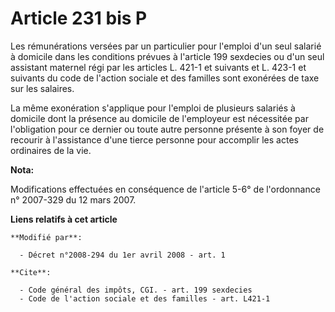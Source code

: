 # Article 231 bis P

Les rémunérations versées par un particulier pour l'emploi d'un seul salarié à domicile dans les conditions prévues à
l'article 199 sexdecies ou d'un seul assistant maternel régi par les articles L. 421-1 et suivants et L. 423-1 et suivants du
code de l'action sociale et des familles sont exonérées de taxe sur les salaires. 

La même exonération s'applique pour l'emploi de plusieurs salariés à domicile dont la présence au domicile de l'employeur est
nécessitée par l'obligation pour ce dernier ou toute autre personne présente à son foyer de recourir à l'assistance d'une
tierce personne pour accomplir les actes ordinaires de la vie.

**Nota:**

Modifications effectuées en conséquence de l'article 5-6° de l'ordonnance n° 2007-329 du 12 mars 2007.

**Liens relatifs à cet article**

	**Modifié par**:

	  - Décret n°2008-294 du 1er avril 2008 - art. 1

	**Cite**:

	  - Code général des impôts, CGI. - art. 199 sexdecies
	  - Code de l'action sociale et des familles - art. L421-1
